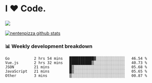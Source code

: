 # I ❤️ Code.

### ![](http://img.shields.io/badge/Go-language-blue?style=for-the-badge&logo=appveyor)
[![nentenpizza github stats](https://github-readme-stats.vercel.app/api?username=nentenpizza&count_private=true)](https://github.com/anuraghazra/github-readme-stats)

### 📊 Weekly development breakdown

<!--START_SECTION:waka-->
```text
Go           2 hrs 54 mins   ███████████▓░░░░░░░░░░░░░   46.54 % 
Vue.js       2 hrs 32 mins   ██████████▒░░░░░░░░░░░░░░   40.73 % 
JSON         21 mins         █▒░░░░░░░░░░░░░░░░░░░░░░░   05.68 % 
JavaScript   21 mins         █▒░░░░░░░░░░░░░░░░░░░░░░░   05.65 % 
Other        3 mins          ▒░░░░░░░░░░░░░░░░░░░░░░░░   00.87 % 
```
<!--END_SECTION:waka-->

